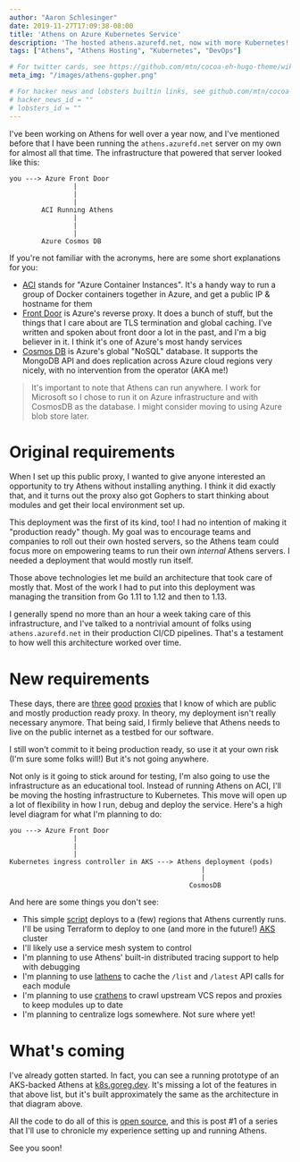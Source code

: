 ```yaml
---
author: "Aaron Schlesinger"
date: 2019-11-27T17:09:38-08:00
title: 'Athens on Azure Kubernetes Service'
description: 'The hosted athens.azurefd.net, now with more Kubernetes!'
tags: ["Athens", "Athens Hosting", "Kubernetes", "DevOps"]

# For twitter cards, see https://github.com/mtn/cocoa-eh-hugo-theme/wiki/Twitter-cards
meta_img: "/images/athens-gopher.png"

# For hacker news and lobsters builtin links, see github.com/mtn/cocoa-eh-hugo-theme/wiki/Social-Links
# hacker_news_id = ""
# lobsters_id = ""
---
```


I've been working on Athens for well over a year now, and I've mentioned before that I have been running the `athens.azurefd.net` server on my own for almost all that time. The infrastructure that powered that server looked like this:

```console
you ---> Azure Front Door
                |
                |
                |
        ACI Running Athens
                |
                |
                |
        Azure Cosmos DB
```

If you're not familiar with the acronyms, here are some short explanations for you:

- [ACI](https://azure.microsoft.com/en-us/services/container-instances/) stands for "Azure Container Instances". It's a handy way to run a group of Docker containers together in Azure, and get a public IP & hostname for them
- [Front Door](https://azure.microsoft.com/en-us/services/frontdoor/) is Azure's reverse proxy. It does a bunch of stuff, but the things that I care about are TLS termination and global caching. I've written and spoken about front door a lot in the past, and I'm a big believer in it. I think it's one of Azure's most handy services
- [Cosmos DB](https://azure.microsoft.com/en-us/services/cosmos-db/) is Azure's global "NoSQL" database. It supports the MongoDB API and does replication across Azure cloud regions very nicely, with no intervention from the operator (AKA me!)

>It's important to note that Athens can run anywhere. I work for Microsoft so I chose to run it on Azure infrastructure and with CosmosDB as the database. I might consider moving to using Azure blob store later.

# Original requirements

When I set up this public proxy, I wanted to give anyone interested an opportunity to try Athens without installing anything. I think it did exactly that, and it turns out the proxy also got Gophers to start thinking about modules and get their local environment set up.

This deployment was the first of its kind, too! I had no intention of making it "production ready" though. My goal was to encourage teams and companies to roll out their own hosted servers, so the Athens team could focus more on empowering teams to run their own _internal_ Athens servers. I needed a deployment that would mostly run itself.

Those above technologies let me build an architecture that took care of mostly that. Most of the work I had to put into this deployment was managing the transition from Go 1.11 to 1.12 and then to 1.13.

I generally spend no more than an hour a week taking care of this infrastructure, and I've talked to a nontrivial amount of folks using `athens.azurefd.net` in their production CI/CD pipelines. That's a testament to how well this architecture worked over time.

# New requirements

These days, there are [three](https://proxy.golang.org) [good](https://gocenter.io) [proxies](https://gonexus.dev) that I know of which are public and mostly production ready proxy. In theory, my deployment isn't really necessary anymore. That being said, I firmly believe that Athens needs to live on the public internet as a testbed for our software.

I still won't commit to it being production ready, so use it at your own risk (I'm sure some folks will!) But it's not going anywhere.

Not only is it going to stick around for testing, I'm also going to use the infrastructure as an educational tool. Instead of running Athens on ACI, I'll be moving the hosting infrastructure to Kubernetes. This move will open up a lot of flexibility in how I run, debug and deploy the service. Here's a high level diagram for what I'm planning to do:

```console
you ---> Azure Front Door
                |
                |
                |
Kubernetes ingress controller in AKS ---> Athens deployment (pods)
                                                |
                                                |
                                             CosmosDB
```

And here are some things you don't see:

- This simple [script](https://github.com/arschles/athens-azure/blob/71932e2df1c226163c9c62c0024e0809aca27b1b/aci.sh) deploys to a (few) regions that Athens currently runs. I'll be using Terraform to deploy to one (and more in the future!) [AKS](https://docs.microsoft.com/en-us/azure/aks/) cluster
- I'll likely use a service mesh system to control 
- I'm planning to use Athens' built-in distributed tracing support to help with debugging
- I'm planning to use [lathens](https://github.com/arschles/athens-azure/tree/master/lathens) to cache the `/list` and `/latest` API calls for each module
- I'm planning to use [crathens](https://github.com/arschles/athens-azure/tree/master/crathens) to crawl upstream VCS repos and proxies to keep modules up to date
- I'm planning to centralize logs somewhere. Not sure where yet!

# What's coming

I've already gotten started. In fact, you can see a running prototype of an AKS-backed Athens at [k8s.goreg.dev](https://k8s.goreg.dev). It's missing a lot of the features in that above list, but it's built approximately the same as the architecture in that diagram above.

All the code to do all of this is [open source](https://github.com/arschles/athens-azure), and this is post #1 of a series that I'll use to chronicle my experience setting up and running Athens.

See you soon!
